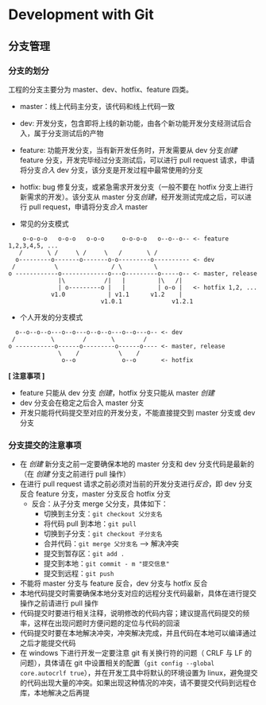 # Development with Git

## 分支管理

### 分支的划分

工程的分支主要分为 master、dev、hotfix、feature 四类。

* master：线上代码主分支，该代码和线上代码一致
* dev: 开发分支，包含即将上线的新功能，由各个新功能开发分支经测试后合入，属于分支测试后的产物
* feature: 功能开发分支，当有新开发任务时，开发需要从 dev 分支*创建* feature 分支，开发完毕经过分支测试后，可以进行 pull request 请求，申请将分支*合入* dev 分支，该分支是开发过程中最常使用的分支
* hotfix: bug 修复分支，或紧急需求开发分支（一般不要在 hotfix 分支上进行新需求的开发）。该分支从 master 分支*创建*，经开发测试完成之后，可以进行 pull request，申请将分支*合入* master

* 常见的分支模式
~~~
    o-o-o-o   o-o-o   o-o-o     o-o-o-o   o--o--o-- <- feature 1,2,3,4,5, ...
   /       \ /     \ /     \   /       \ /
  o---------o-------o-------o-o---------o---------- <- dev
 /           \               / \         \       
o ------------o-------------o---o---------o-----o-- <- master, release
              |\           /|   |         |\   /|
              | o---------o |   |         | o-o |   <- hotfix 1,2, ...
            v1.0            | v1.1      v1.2    |
                          v1.0.1              v1.2.1
~~~

* 个人开发的分支模式
~~~
  o--o--o--o---o--o---o--o--o---o--o---o-- <- dev
 /          \        /       \        /
o -----------o------o---------o------o---- <- master, release
              \    /           \    /
               o--o             o--o       <- hotfix
~~~

**[ 注意事项 ]**

* feature 只能从 dev 分支 *创建*，hotfix 分支只能从 master *创建*
* dev 分支会在稳定之后合入 master 分支
* 开发只能将代码提交至对应的开发分支，不能直接提交到 master 分支或 dev 分支

### 分支提交的注意事项

* 在 *创建* 新分支之前一定要确保本地的 master 分支和 dev 分支代码是最新的（在 *创建* 分支之前进行 pull 操作）
* 在进行 pull request 请求之前必须对当前的开发分支进行*反合*，即 dev 分支反合 feature 分支，master 分支反合 hotfix 分支
  + 反合：从子分支 merge 父分支，具体如下：
    - 切换到主分支：`git checkout 父分支名`
    - 将代码 pull 到本地：`git pull`
    - 切换到子分支：`git checkout 子分支名`
    - 合并代码：`git merge 父分支名` --> 解决冲突
    - 提交到暂存区：`git add .`
    - 提交到本地：`git commit - m "提交信息"`
    - 提交到远程：`git push`
* 不能将 master 分支与 feature 反合，dev 分支与 hotfix 反合
* 本地代码提交时需要确保本地分支对应的远程分支代码最新，具体在进行提交操作之前请进行 pull 操作
* 代码提交时要进行相关注释，说明修改的代码内容；建议提高代码提交的频率，这样在出现问题时方便问题的定位与代码的回滚
* 代码提交时要在本地解决冲突，冲突解决完成，并且代码在本地可以编译通过之后才能提交代码
* 在 windows 下进行开发一定要注意 git 有关换行符的问题（ CRLF 与 LF 的问题），具体请在 git 中设置相关的配置（`git config --global core.autocrlf true`），并在开发工具中将默认的环境设置为 linux，避免提交的代码出现大量的冲突。如果出现这种情况的冲突，请不要提交代码到远程仓库，本地解决之后再提
